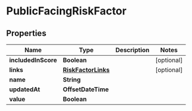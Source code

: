 

# PublicFacingRiskFactor


## Properties

| Name | Type | Description | Notes |
|------------ | ------------- | ------------- | -------------|
|**includedInScore** | **Boolean** |  |  [optional] |
|**links** | [**RiskFactorLinks**](RiskFactorLinks.md) |  |  [optional] |
|**name** | **String** |  |  |
|**updatedAt** | **OffsetDateTime** |  |  |
|**value** | **Boolean** |  |  |



